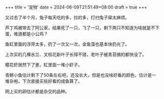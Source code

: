 +++
title = '宠物'
date = 2024-06-09T21:51:49+08:00
draft = true
+++

又过去了半个月，兔子每天吃的多，拉的多，打扫兔子屎太麻烦。

芦丁鸡被带去了阿公家，结果死了一只，飞了一只，剩下两只不知道为啥就是不下蛋，难道都是小公鸡？

鱼缸里面的浮萍太多，扔了一次又一次，金鱼藻也基本快扔光了。

上次买的几棵水兰、叉柱花新叶子长得不错，老叶子被青苔搞的都快没了。

樱花虾居然下了崽，缸里面一堆小虾子。

青鳉小鱼估计剩下了50条左右吧，还没长大，但是也没啥好看的颜色，估计是一堆杂袍，下次直接买些好看的成鱼算了。

网上买的卵估计都是杂交的品种。
